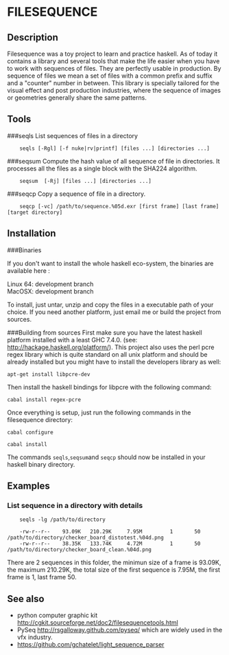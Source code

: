 FILESEQUENCE 
============

Description
------------

Filesequence was a toy project to learn and practice haskell. As of today it contains a library and several tools that make the life easier when you have to work with sequences of files. They are perfectly usable in production. By sequence of files we mean a set of files with a common prefix and suffix and a "counter" number in between. This library is specially tailored for the visual effect and post production industries, where the sequence of images or geometries generally share the same patterns.

Tools
--------

###seqls
List sequences of files in a directory

        seqls [-Rgl] [-f nuke|rv|printf] [files ...] [directories ...]

###seqsum
Compute the hash value of all sequence of file in directories. It processes all the files as a single block with the SHA224 algorithm.

        seqsum  [-Rj] [files ...] [directories ...]

###seqcp
Copy a sequence of file in a directory.

        seqcp [-vc] /path/to/sequence.%05d.exr [first frame] [last frame] [target directory]

Installation
------------
###Binaries

If you don't want to install the whole haskell eco-system, the binaries are available here :

Linux 64: development branch  
MacOSX: development branch

To install, just untar, unzip and copy the files in a executable path of your choice. If you need another platform, just email me or build the project from sources.

###Building from sources
First make sure you have the latest haskell platform installed with a least GHC 7.4.0. (see: http://hackage.haskell.org/platform/). This project also uses the perl pcre regex library which is quite standard on all unix platform and should be already installed but you might have to install the developers library as well:

`apt-get install libpcre-dev`
 
Then install the haskell bindings for libpcre with the following command:

`cabal install regex-pcre`

Once everything is setup, just run the following commands in the filesequence directory:

`cabal configure`

`cabal install`

The commands `seqls`,`seqsum`and `seqcp` should now be installed in your haskell binary directory.

Examples
--------
### List sequence in a directory with details

        seqls -lg /path/to/directory

        -rw-r--r--    93.09K   210.29K     7.95M         1       50  /path/to/directory/checker_board_distotest.%04d.png
        -rw-r--r--    38.35K   133.74K     4.72M         1       50  /path/to/directory/checker_board_clean.%04d.png

There are 2 sequences in this folder, the minimun size of a frame is 93.09K, the maximum 210.29K, the total size of the first sequence is 7.95M, the first frame is 1, last frame 50.

See also
--------
* python computer graphic kit http://cgkit.sourceforge.net/doc2/filesequencetools.html
* PySeq http://rsgalloway.github.com/pyseq/ which are widely used in the vfx industry.
* https://github.com/gchatelet/light_sequence_parser 


